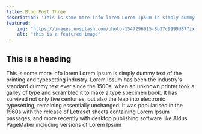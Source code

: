 ```yaml
---
title: Blog Post Three
description: 'This is some more info lorem Lorem Ipsum is simply dummy text of the printing and typesetting industry. '
featured:
    img: "https://images.unsplash.com/photo-1547296915-8b37c9999d87?ixlib=rb-1.2.1&ixid=MnwxMjA3fDB8MHxwaG90by1wYWdlfHx8fGVufDB8fHx8&auto=format&fit=crop&w=1491&q=80"
    alt: "this is a featured image"
---
```


## This is a heading

This is some more info lorem Lorem Ipsum is simply dummy text of the printing and typesetting industry. Lorem Ipsum has been the industry's standard dummy text ever since the 1500s, when an unknown printer took a galley of type and scrambled it to make a type specimen book. It has survived not only five centuries, but also the leap into electronic typesetting, remaining essentially unchanged. It was popularised in the 1960s with the release of Letraset sheets containing Lorem Ipsum passages, and more recently with desktop publishing software like Aldus PageMaker including versions of Lorem Ipsum